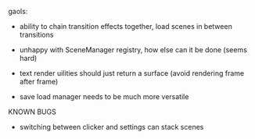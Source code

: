 gaols:

- ability to chain transition effects together, load scenes in between transitions
- unhappy with SceneManager registry, how else can it be done (seems hard)

- text render uilities should just return a surface (avoid rendering frame after frame)
- save load manager needs to be much more versatile

KNOWN BUGS

- switching between clicker and settings can stack scenes